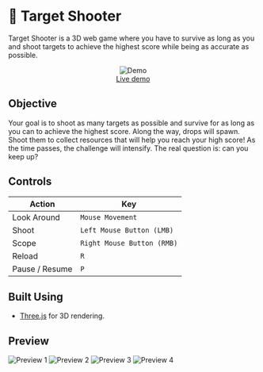# 🎯 Target Shooter

Target Shooter is a 3D web game where you have to survive as long as you and shoot targets to achieve the highest score while being as accurate as possible.

<p align="center">
	<img src="https://hc-cdn.hel1.your-objectstorage.com/s/v3/a4033bfb895e33fbcf696c489d5e09046ab4c615_preview.gif" alt="Demo">
	<br>
	<a href="">Live demo</a>
	<br>
</p>

## Objective

Your goal is to shoot as many targets as possible and survive for as long as you can to achieve the highest score. Along the way, drops will spawn. Shoot them to collect resources that will help you reach your high score! As the time passes, the challenge will intensify. The real question is: can you keep up?

## Controls

| Action         | Key                        |
| -------------- | -------------------------- |
| Look Around    | `Mouse Movement`           |
| Shoot          | `Left Mouse Button (LMB)`  |
| Scope          | `Right Mouse Button (RMB)` |
| Reload         | `R`                        |
| Pause / Resume | `P`                        |

## Built Using

- [Three.js](https://threejs.org/) for 3D rendering.

## Preview

![Preview 1](https://hc-cdn.hel1.your-objectstorage.com/s/v3/40e306a1778cd84e6745d3fcdd9924e7e97cf45a_screenshot_2025-07-16_at_4.06.50___pm.png)
![Preview 2](https://hc-cdn.hel1.your-objectstorage.com/s/v3/71a5dac311f97ff17ff1354bbe0dda044f9ac4ef_screenshot_2025-07-16_at_4.06.57___pm.png)
![Preview 3](https://hc-cdn.hel1.your-objectstorage.com/s/v3/be2267853322a1ad19f9b022ae86202c5e7b361c_screenshot_2025-07-16_at_4.07.17___pm.png)
![Preview 4](https://hc-cdn.hel1.your-objectstorage.com/s/v3/e1dcf102ceadbbc2dda47ab92310ae29ce4b4316_screenshot_2025-07-16_at_4.07.27___pm.png)

